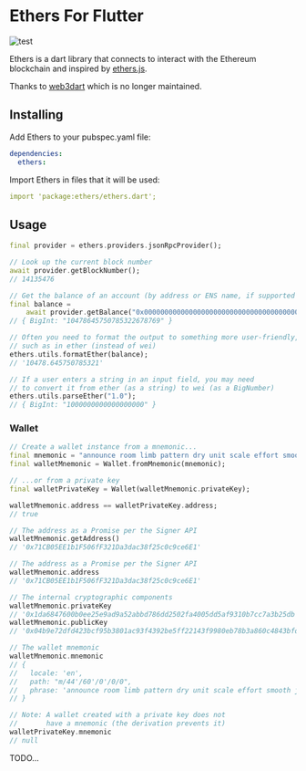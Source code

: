 # Ethers For Flutter

![test](https://github.com/Hanggi/ethers/actions/workflows/test.yml/badge.svg)

Ethers is a dart library that connects to interact with the Ethereum blockchain and inspired by [ethers.js](https://github.com/ethers-io/ethers.js/).

Thanks to [web3dart](https://github.com/simolus3/web3dart) which is no longer maintained.

## Installing

Add Ethers to your pubspec.yaml file:

```yaml
dependencies:
  ethers:
```

Import Ethers in files that it will be used:

```yaml
import 'package:ethers/ethers.dart';
```

## Usage

```dart
final provider = ethers.providers.jsonRpcProvider();

// Look up the current block number
await provider.getBlockNumber();
// 14135476

// Get the balance of an account (by address or ENS name, if supported by network)
final balance =
    await provider.getBalance("0x0000000000000000000000000000000000000000");
// { BigInt: "10478645750785322678769" }

// Often you need to format the output to something more user-friendly,
// such as in ether (instead of wei)
ethers.utils.formatEther(balance);
// '10478.645750785321'

// If a user enters a string in an input field, you may need
// to convert it from ether (as a string) to wei (as a BigNumber)
ethers.utils.parseEther("1.0");
// { BigInt: "1000000000000000000" }
```

### Wallet

```dart
// Create a wallet instance from a mnemonic...
final mnemonic = "announce room limb pattern dry unit scale effort smooth jazz weasel alcohol"
final walletMnemonic = Wallet.fromMnemonic(mnemonic);

// ...or from a private key
final walletPrivateKey = Wallet(walletMnemonic.privateKey);

walletMnemonic.address == walletPrivateKey.address;
// true

// The address as a Promise per the Signer API
walletMnemonic.getAddress()
// '0x71CB05EE1b1F506fF321Da3dac38f25c0c9ce6E1'

// The address as a Promise per the Signer API
walletMnemonic.address
// '0x71CB05EE1b1F506fF321Da3dac38f25c0c9ce6E1'

// The internal cryptographic components
walletMnemonic.privateKey
// '0x1da6847600b0ee25e9ad9a52abbd786dd2502fa4005dd5af9310b7cc7a3b25db'
walletMnemonic.publicKey
// '0x04b9e72dfd423bcf95b3801ac93f4392be5ff22143f9980eb78b3a860c4843bfd04829ae61cdba4b3b1978ac5fc64f5cc2f4350e35a108a9c9a92a81200a60cd64'

// The wallet mnemonic
walletMnemonic.mnemonic
// {
//   locale: 'en',
//   path: "m/44'/60'/0'/0/0",
//   phrase: 'announce room limb pattern dry unit scale effort smooth jazz weasel alcohol'
// }

// Note: A wallet created with a private key does not
//       have a mnemonic (the derivation prevents it)
walletPrivateKey.mnemonic
// null

```

TODO...
